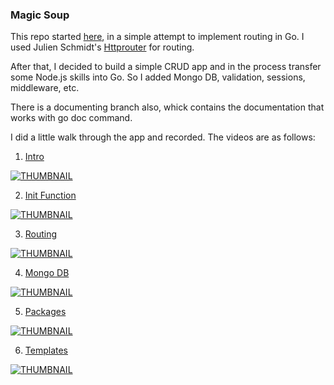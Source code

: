 ### Magic Soup

This repo started [here](https://github.com/michaeldebarros/go-routing), in a simple attempt to implement routing in Go.  I used Julien Schmidt's [Httprouter](https://github.com/julienschmidt/httprouter) for routing.

After that, I decided to build a simple CRUD app and in the process transfer some Node.js skills into Go. So I added Mongo DB, validation, sessions, middleware, etc. 

There is a documenting branch also, whick contains the documentation that works with go doc command.

I did a little walk through the app and recorded. The videos are as follows:

1) [Intro](https://www.youtube.com/watch?v=ZkjOEUYEYBI)

[![THUMBNAIL](https://img.youtube.com/vi/ZkjOEUYEYBI/mqdefault.jpg)](https://www.youtube.com/watch?v=ZkjOEUYEYBI)

2) [Init Function](https://www.youtube.com/watch?v=pf2VQChWiC0&t=79s)

[![THUMBNAIL](https://img.youtube.com/vi/pf2VQChWiC0/mqdefault.jpg)](https://www.youtube.com/watch?v=pf2VQChWiC0)

3) [Routing](https://youtu.be/Egzt5Bnl414)

[![THUMBNAIL](https://img.youtube.com/vi/Egzt5Bnl414/mqdefault.jpg)](https://youtu.be/Egzt5Bnl414)

4) [Mongo DB](https://youtu.be/Hd7XAf7D2JA)

[![THUMBNAIL](https://img.youtube.com/vi/Hd7XAf7D2JA/mqdefault.jpg)](https://youtu.be/Hd7XAf7D2JA)

5) [Packages](https://youtu.be/EaaEijKiu54)

[![THUMBNAIL](https://img.youtube.com/vi/EaaEijKiu54/mqdefault.jpg)](https://youtu.be/EaaEijKiu54)

6) [Templates](https://youtu.be/s1dyiXoSC-E)

[![THUMBNAIL](https://img.youtube.com/vi/s1dyiXoSC-E/mqdefault.jpg)](https://youtu.be/s1dyiXoSC-E)



